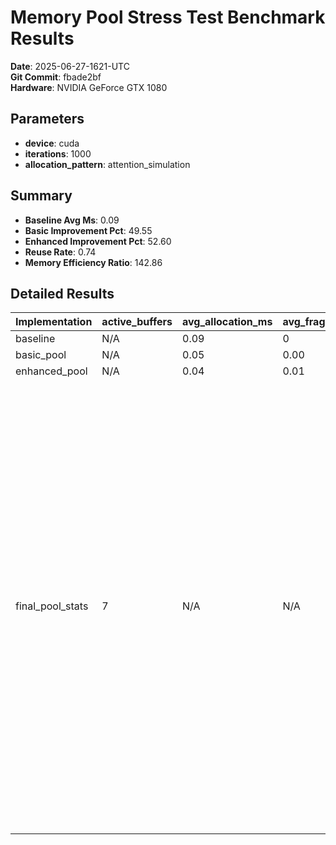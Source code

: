 # Memory Pool Stress Test Benchmark Results

**Date**: 2025-06-27-1621-UTC  
**Git Commit**: fbade2bf  
**Hardware**: NVIDIA GeForce GTX 1080  

## Parameters

- **device**: cuda
- **iterations**: 1000
- **allocation_pattern**: attention_simulation

## Summary

- **Baseline Avg Ms**: 0.09
- **Basic Improvement Pct**: 49.55
- **Enhanced Improvement Pct**: 52.60
- **Reuse Rate**: 0.74
- **Memory Efficiency Ratio**: 142.86

## Detailed Results

| Implementation | active_buffers | avg_allocation_ms | avg_fragmentation | bucket_stats | bucket_utilization | config | fragmentation_stats | hot_cache_hits | hot_cache_size | max_allocation_ms | memory_by_pool | min_allocation_ms | numa_stats | pool_sizes | reuse_rate | total_allocated_bytes | total_buffers |
| --- | --- | --- | --- | --- | --- | --- | --- | --- | --- | --- | --- | --- | --- | --- | --- | --- | --- |
| baseline | N/A | 0.09 | 0 | N/A | 0 | N/A | N/A | 0 | N/A | 63.52 | N/A | 0.00 | N/A | N/A | 0 | N/A | 0 |
| basic_pool | N/A | 0.05 | 0.00 | N/A | 2 | N/A | N/A | 0 | N/A | 0.74 | N/A | 0.02 | N/A | N/A | 0.00 | N/A | 2 |
| enhanced_pool | N/A | 0.04 | 0.01 | N/A | 3 | N/A | N/A | 5 | N/A | 0.64 | N/A | 0.01 | N/A | N/A | 0.74 | N/A | 5 |
| final_pool_stats | 7 | N/A | N/A | {'bucket_16': 2, 'bucket_14': 0, 'bucket_15': 0, 'bucket_17': 0, 'bucket_18': 0, 'bucket_23': 1, 'bucket_21': 0, 'bucket_22': 0, 'bucket_24': 2, 'bucket_25': 0, 'bucket_19': 0, 'bucket_20': 0, 'bucket_26': 1, 'bucket_13': 0, 'bucket_27': 0, 'bucket_28': 1, 'bucket_29': 0, 'bucket_30': 0} | N/A | {'fragmentation_threshold': 0.3, 'aggressive_threshold': 0.1, 'conservative_threshold': 0.5} | {'cuda': {'fragmentation_score': 0.0, 'fragments_count': 7, 'needs_defrag': False}} | N/A | 5 | N/A | {'default': 386702336, 'ring': 0, 'sparse': 0, 'distributed': 0} | N/A | {'numa_node_0': {'devices': ['cuda:0'], 'buffers': 0}, 'numa_node_1': {'devices': ['cuda:1'], 'buffers': 0}} | {'default': 7, 'ring': 0, 'sparse': 0, 'distributed': 0} | N/A | 386702336 | 7 |
